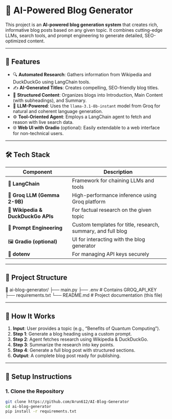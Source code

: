 # 🧠 AI-Powered Blog Generator

This project is an **AI-powered blog generation system** that creates rich, informative blog posts based on any given topic. It combines cutting-edge LLMs, search tools, and prompt engineering to generate detailed, SEO-optimized content.

---

## 🚀 Features

- 🔍 **Automated Research**: Gathers information from Wikipedia and DuckDuckGo using LangChain tools.
- ✍️ **AI-Generated Titles**: Creates compelling, SEO-friendly blog titles.
- 📄 **Structured Content**: Organizes blogs into Introduction, Main Content (with subheadings), and Summary.
- 🧠 **LLM-Powered**: Uses the `llama-3.1-8b-instant` model from Groq for natural and coherent language generation.
- ⚙️ **Tool-Oriented Agent**: Employs a LangChain agent to fetch and reason with live search data.
- 🌐 **Web UI with Gradio** (optional): Easily extendable to a web interface for non-technical users.

---

## 🛠️ Tech Stack

| Component         | Description                                      |
|------------------|--------------------------------------------------|
| 🧠 **LangChain**     | Framework for chaining LLMs and tools            |
| 🦾 **Groq LLM (Gemma 2-9B)** | High-performance inference using Groq platform |
| 🔎 **Wikipedia & DuckDuckGo APIs** | For factual research on the given topic     |
| 🧱 **Prompt Engineering** | Custom templates for title, research, summary, and full blog |
| 🖼 **Gradio (optional)** | UI for interacting with the blog generator     |
| 🔐 **dotenv**         | For managing API keys securely                  |

---

## 📂 Project Structure
📁 ai-blog-generator/
├── main.py 
├── .env # Contains GROQ_API_KEY 
├── requirements.txt 
└── README.md # Project documentation (this file)

---

## 📌 How It Works

1. **Input**: User provides a topic (e.g., “Benefits of Quantum Computing”).
2. **Step 1**: Generate a blog heading using a custom prompt.
3. **Step 2**: Agent fetches research using Wikipedia & DuckDuckGo.
4. **Step 3**: Summarize the research into key points.
5. **Step 4**: Generate a full blog post with structured sections.
6. **Output**: A complete blog post ready for publishing.

---

## 🧪 Setup Instructions

### 1. Clone the Repository

```bash
git clone https://github.com/Arun612/AI-Blog-Generator
cd ai-blog-generator
pip install -r requirements.txt

